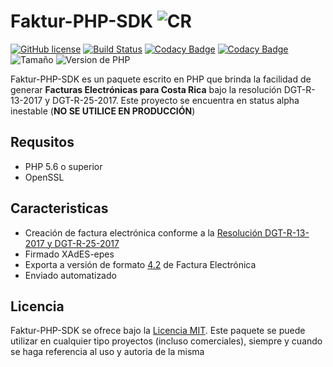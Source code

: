 # Faktur-PHP-SDK ![CR](https://github.com/yammadev/flag-icons/blob/master/png/CR.png)

[![GitHub license](https://img.shields.io/github/license/opencode506/Faktur-PHP-SDK.svg)](https://github.com/opencode506/Faktur-PHP-SDK/blob/master/LICENSE)
[![Build Status](https://travis-ci.org/opencode506/Faktur-PHP-SDK.svg?branch=master)](https://travis-ci.org/opencode506/Faktur-PHP-SDK)
[![Codacy Badge](https://api.codacy.com/project/badge/Grade/fec92b28a500436a98e8640747af3172)](https://www.codacy.com/project/opencode506/Faktur-PHP-SDK/dashboard?utm_source=github.com&amp;utm_medium=referral&amp;utm_content=opencode506/Faktur-PHP-SDK&amp;utm_campaign=Badge_Grade_Dashboard)
[![Codacy Badge](https://api.codacy.com/project/badge/Coverage/fec92b28a500436a98e8640747af3172)](https://www.codacy.com/app/opencode506/Faktur-PHP-SDK?utm_source=github.com&utm_medium=referral&utm_content=opencode506/Faktur-PHP-SDK&utm_campaign=Badge_Coverage)
![Tamaño](https://img.shields.io/github/languages/code-size/opencode506/faktur-php-sdk.svg)
![Version de PHP](https://img.shields.io/packagist/php-v/opencode506/faktur-php-sdk.svg)

Faktur-PHP-SDK es un paquete escrito en PHP que brinda la facilidad de generar **Facturas Electrónicas para Costa Rica** bajo la resolución DGT-R-13-2017 y DGT-R-25-2017. Este proyecto se encuentra en status alpha inestable (**NO SE UTILICE EN PRODUCCIÓN**)

## Requsitos
- PHP 5.6 o superior
- OpenSSL

## Caracteristicas
- Creación de factura electrónica conforme a la [Resolución DGT-R-13-2017 y DGT-R-25-2017](https://tribunet.hacienda.go.cr/docs/esquemas/2016/v4.2/ResolucionComprobantesElectronicosDGT-R-48-2016_4.2.pdf)
- Firmado XAdES-epes
- Exporta a versión de formato [4.2](https://tribunet.hacienda.go.cr/FormatosYEstructurasXML.jsp#) de Factura Electrónica
- Enviado automatizado

## Licencia
Faktur-PHP-SDK se ofrece bajo la [Licencia MIT](LICENSE). Este paquete se puede utilizar en cualquier tipo proyectos (incluso comerciales), siempre y cuando se haga referencia al uso y autoria de la misma

